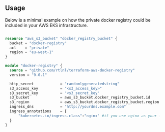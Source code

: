 ## Usage

Below is a minimal example on how the private docker registry could be included in your AWS EKS infrastructure.

```terraform

resource "aws_s3_bucket" "docker_registry_bucket" {
  bucket = "docker-registry"
  acl    = "private"
  region = "eu-west-1"
}

module "docker-registry" {
  source = "github.com/rtlnl/terraform-aws-docker-registry"
  version = "0.0.1"

  http_secret            = "randomlygeneratedstring"
  s3_access_key          = "<s3_access_key>"
  s3_secret_key          = "<s3_secret_key"
  s3_bucket              = aws_s3_bucket.docker_registry_bucket.id
  s3_region              = aws_s3_bucket.docker_registry_bucket.region
  ingress_dns            = "http://yourdns.example.com"
  ingress_annotations    = {
      "kubernetes.io/ingress.class":"nginx" #if you use nginx as your ingress controller for example
  }
}

``` 
